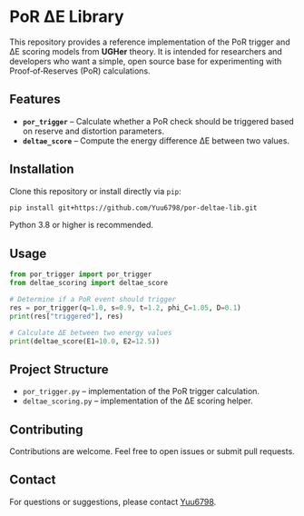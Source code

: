 # PoR ΔE Library

This repository provides a reference implementation of the PoR trigger and ΔE scoring models from **UGHer** theory. It is intended for researchers and developers who want a simple, open source base for experimenting with Proof‑of‑Reserves (PoR) calculations.

## Features

- **`por_trigger`** – Calculate whether a PoR check should be triggered based on reserve and distortion parameters.
- **`deltae_score`** – Compute the energy difference ΔE between two values.

## Installation

Clone this repository or install directly via `pip`:

```bash
pip install git+https://github.com/Yuu6798/por-deltae-lib.git
```

Python 3.8 or higher is recommended.

## Usage

```python
from por_trigger import por_trigger
from deltae_scoring import deltae_score

# Determine if a PoR event should trigger
res = por_trigger(q=1.0, s=0.9, t=1.2, phi_C=1.05, D=0.1)
print(res["triggered"], res)

# Calculate ΔE between two energy values
print(deltae_score(E1=10.0, E2=12.5))
```

## Project Structure

- `por_trigger.py` – implementation of the PoR trigger calculation.
- `deltae_scoring.py` – implementation of the ΔE scoring helper.

## Contributing

Contributions are welcome. Feel free to open issues or submit pull requests.

## Contact

For questions or suggestions, please contact [Yuu6798](https://github.com/Yuu6798).

